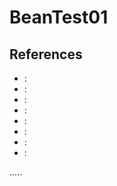 BeanTest01
==========





References
----------
- []( ""):
- []( ""):
- []( ""):
- []( ""):
- []( ""):
- []( ""):
- []( ""):
- []( ""):


.....

